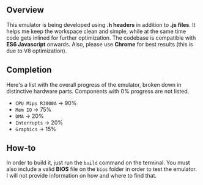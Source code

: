 ## Overview
This emulator is being developed using **.h headers** in addition to **.js files**. It helps me keep the workspace clean and simple, while at the same time code gets inlined for further optimization. The codebase is compatible with **ES6 Javascript** onwards. Also, please use **Chrome** for best results (this is due to V8 optimization).

## Completion
Here's a list with the overall progress of the emulator, broken down in distinctive hardware parts. Components with 0% progress are not listed.
* `CPU Mips R3000A` -> 90%
* `Mem IO` -> 75%
* `DMA` -> 20%
* `Interrupts` -> 20%
* `Graphics` -> 15%

## How-to
In order to build it, just run the `build` command on the terminal. You must also include a valid **BIOS** file on the `bios` folder in order to test the emulator. I will not provide information on how and where to find that.
